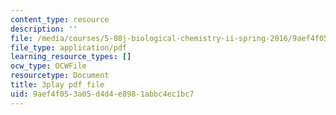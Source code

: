```yaml
---
content_type: resource
description: ''
file: /media/courses/5-08j-biological-chemistry-ii-spring-2016/9aef4f053a05d4d4e8981abbc4ec1bc7_Dz8G2XoPrkM.pdf
file_type: application/pdf
learning_resource_types: []
ocw_type: OCWFile
resourcetype: Document
title: 3play pdf file
uid: 9aef4f05-3a05-d4d4-e898-1abbc4ec1bc7
---
```

